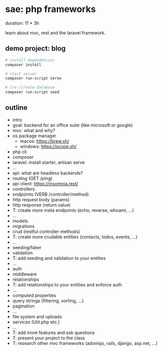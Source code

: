 # sae: php frameworks

duration: 11 * 3h

learn about mvc, rest and the laravel framework.

## demo project: blog

```bash
# install dependencies
composer install

# start server
composer run-script serve

# (re-)create database
composer run-script seed
```

## outline

- intro
- goal: backend for an office suite (like microsoft or google)
- mvc: what and why?
- os package manager
    - macos: https://brew.sh/
    - windows: https://scoop.sh/
- php cli
- composer
- laravel: install starter, artisan serve
- ...
- api: what are headless backends?
- routing (GET /ping)
- api client: https://insomnia.rest/
- controllers
- endpoints (VERB /controller/method)
- http request body (params)
- http response (return value)
- T: create more meta endpoints (echo, reverse, whoami, ...)
- ...
- models
- migrations
- crud (restful controller methods)
- T: create more crudable entities (contacts, todos, events, ...)
- ...
- seeding/faker
- validation
- T: add seeding and validation to your entities
- ...
- auth
- middleware
- relationships
- T: add relationships to your entities and enforce auth
- ...
- computed properties
- query strings (filtering, sorting, ...)
- pagination
- ...
- file system and uploads
- services (Util.php etc.)
- ...
- T: add more features and ask questions
- T: present your project to the class
- T: research other mvc frameworks (adonisjs, rails, django, asp.net, ...)
